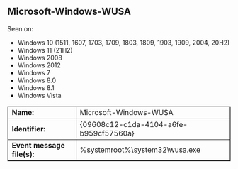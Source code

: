 ## Microsoft-Windows-WUSA

Seen on:
* Windows 10 (1511, 1607, 1703, 1709, 1803, 1809, 1903, 1909, 2004, 20H2)
* Windows 11 (21H2)
* Windows 2008
* Windows 2012
* Windows 7
* Windows 8.0
* Windows 8.1
* Windows Vista

<table border="1" class="docutils">
  <tbody>
    <tr>
      <td><b>Name:</b></td>
      <td>Microsoft-Windows-WUSA</td>
    </tr>
    <tr>
      <td><b>Identifier:</b></td>
      <td>{09608c12-c1da-4104-a6fe-b959cf57560a}</td>
    </tr>
    <tr>
      <td><b>Event message file(s):</b></td>
      <td>%systemroot%\system32\wusa.exe</td>
    </tr>
  </tbody>
</table>

&nbsp;

